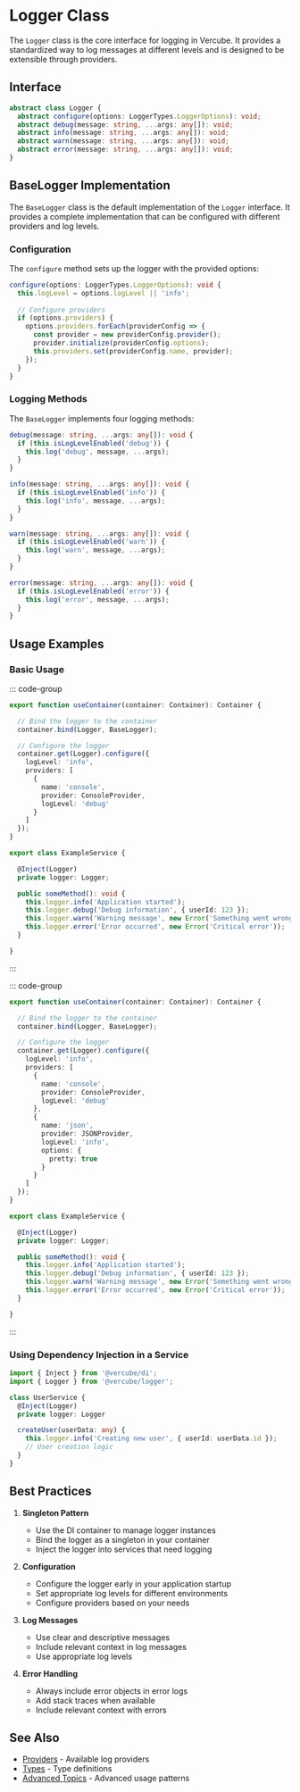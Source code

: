 # Logger Class

The `Logger` class is the core interface for logging in Vercube. It provides a standardized way to log messages at different levels and is designed to be extensible through providers.

## Interface

```typescript
abstract class Logger {
  abstract configure(options: LoggerTypes.LoggerOptions): void;
  abstract debug(message: string, ...args: any[]): void;
  abstract info(message: string, ...args: any[]): void;
  abstract warn(message: string, ...args: any[]): void;
  abstract error(message: string, ...args: any[]): void;
}
```

## BaseLogger Implementation

The `BaseLogger` class is the default implementation of the `Logger` interface. It provides a complete implementation that can be configured with different providers and log levels.

### Configuration

The `configure` method sets up the logger with the provided options:

```typescript
configure(options: LoggerTypes.LoggerOptions): void {
  this.logLevel = options.logLevel || 'info';
  
  // Configure providers
  if (options.providers) {
    options.providers.forEach(providerConfig => {
      const provider = new providerConfig.provider();
      provider.initialize(providerConfig.options);
      this.providers.set(providerConfig.name, provider);
    });
  }
}
```

### Logging Methods

The `BaseLogger` implements four logging methods:

```typescript
debug(message: string, ...args: any[]): void {
  if (this.isLogLevelEnabled('debug')) {
    this.log('debug', message, ...args);
  }
}

info(message: string, ...args: any[]): void {
  if (this.isLogLevelEnabled('info')) {
    this.log('info', message, ...args);
  }
}

warn(message: string, ...args: any[]): void {
  if (this.isLogLevelEnabled('warn')) {
    this.log('warn', message, ...args);
  }
}

error(message: string, ...args: any[]): void {
  if (this.isLogLevelEnabled('error')) {
    this.log('error', message, ...args);
  }
}
```

## Usage Examples

### Basic Usage

::: code-group
```typescript [container.ts]
export function useContainer(container: Container): Container {

  // Bind the logger to the container
  container.bind(Logger, BaseLogger);

  // Configure the logger
  container.get(Logger).configure({
    logLevel: 'info',
    providers: [
      {
        name: 'console',
        provider: ConsoleProvider,
        logLevel: 'debug'
      }
    ]
  });
}
```
```typescript [service.ts]
export class ExampleService {

  @Inject(Logger)
  private logger: Logger;

  public someMethod(): void {
    this.logger.info('Application started');
    this.logger.debug('Debug information', { userId: 123 });
    this.logger.warn('Warning message', new Error('Something went wrong'));
    this.logger.error('Error occurred', new Error('Critical error'));
  }

}
```
:::

::: code-group
```typescript [container.ts]
export function useContainer(container: Container): Container {

  // Bind the logger to the container
  container.bind(Logger, BaseLogger);

  // Configure the logger
  container.get(Logger).configure({
    logLevel: 'info',
    providers: [
      {
        name: 'console',
        provider: ConsoleProvider,
        logLevel: 'debug'
      },
      {
        name: 'json',
        provider: JSONProvider,
        logLevel: 'info',
        options: {
          pretty: true
        }
      }
    ]
  });
}
```
```typescript [service.ts]
export class ExampleService {

  @Inject(Logger)
  private logger: Logger;

  public someMethod(): void {
    this.logger.info('Application started');
    this.logger.debug('Debug information', { userId: 123 });
    this.logger.warn('Warning message', new Error('Something went wrong'));
    this.logger.error('Error occurred', new Error('Critical error'));
  }

}
```
:::

### Using Dependency Injection in a Service

```typescript
import { Inject } from '@vercube/di';
import { Logger } from '@vercube/logger';

class UserService {
  @Inject(Logger)
  private logger: Logger

  createUser(userData: any) {
    this.logger.info('Creating new user', { userId: userData.id });
    // User creation logic
  }
}
```

## Best Practices

1. **Singleton Pattern**
   - Use the DI container to manage logger instances
   - Bind the logger as a singleton in your container
   - Inject the logger into services that need logging

2. **Configuration**
   - Configure the logger early in your application startup
   - Set appropriate log levels for different environments
   - Configure providers based on your needs

3. **Log Messages**
   - Use clear and descriptive messages
   - Include relevant context in log messages
   - Use appropriate log levels

4. **Error Handling**
   - Always include error objects in error logs
   - Add stack traces when available
   - Include relevant context with errors

## See Also

- [Providers](./providers.md) - Available log providers
- [Types](./types.md) - Type definitions
- [Advanced Topics](./advanced.md) - Advanced usage patterns 